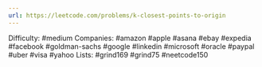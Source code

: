```yaml
---
url: https://leetcode.com/problems/k-closest-points-to-origin
---
```


Difficulty: #medium
Companies: #amazon #apple #asana #ebay #expedia #facebook #goldman-sachs #google #linkedin #microsoft #oracle #paypal #uber #visa #yahoo
Lists: #grind169 #grind75 #neetcode150